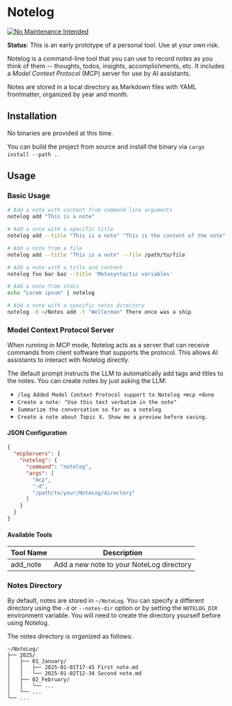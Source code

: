 # Notelog

[![No Maintenance Intended](http://unmaintained.tech/badge.svg)](http://unmaintained.tech/)

**Status**: This is an early prototype of a personal tool. Use at your own risk.


Notelog is a command-line tool that you can use to record notes as you think of them -- thoughts, todos, insights, accomplishments, etc. It includes a *Model Context Protocol* (MCP) server for use by AI assistants.

Notes are stored in a local directory as Markdown files with YAML frontmatter, organized by year and month.

## Installation

No binaries are provided at this time.

You can build the project from source and install the binary via `cargo install --path .`.

## Usage

### Basic Usage

```bash
# Add a note with content from command line arguments
notelog add "This is a note"

# Add a note with a specific title
notelog add --title "This is a note" "This is the content of the note"

# Add a note from a file
notelog add --title "This is a note" --file /path/to/file

# Add a note with a title and content
notelog foo bar baz --title 'Metasyntactic variables'

# Add a note from stdin
echo "Lorem ipsum" | notelog

# Add a note with a specific notes directory
notelog -d ~/Notes add -t "Wellerman" There once was a ship
```

### Model Context Protocol Server

When running in MCP mode, Notelog acts as a server that can receive commands from client software that supports the protocol. This allows AI assistants to interact with Notelog directly.

The default prompt instructs the LLM to automatically add tags and titles to the notes. You can create notes by just asking the LLM:

- `/log Added Model Context Protocol support to Notelog +mcp +done`
- `Create a note: "Use this text verbatim in the note"`
- `Summarize the conversation so far as a notelog`
- `Create a note about Topic X. Show me a preview before saving.`

#### JSON Configuration

```json
{
  "mcpServers": {
    "notelog": {
      "command": "notelog",
      "args": [
        "mcp",
        "-d",
        "/path/to/your/NoteLog/directory"
      ]
    }
  }
}
```

#### Available Tools 

| Tool Name | Description |
|-----------|-------------|
| add_note  | Add a new note to your NoteLog directory |

### Notes Directory

By default, notes are stored in `~/NoteLog`. You can specify a different directory using the `-d` or `--notes-dir` option or by setting the `NOTELOG_DIR` environment variable. You will need to create the directory yourself before using Notelog.

The notes directory is organized as follows:
```
~/NoteLog/
├── 2025/
│   ├── 01_January/
│   │   ├── 2025-01-01T17-45 First note.md
│   │   └── 2025-01-02T12-34 Second note.md
│   ├── 02_February/
│   │   └── ...
│   └── ...
└── ...
```
